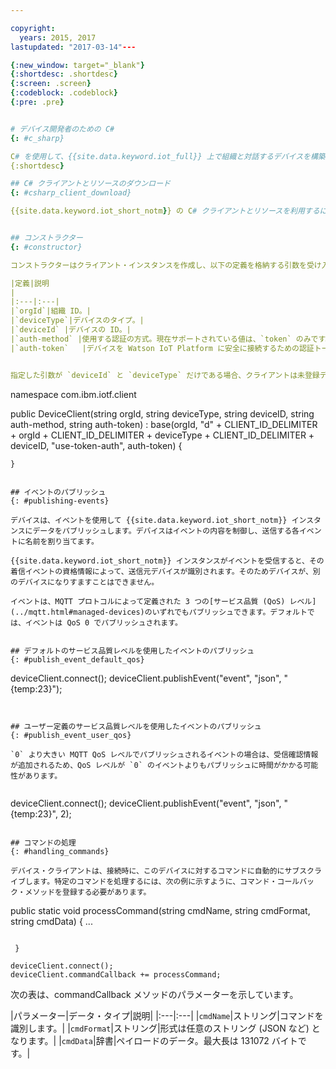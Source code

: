 ```yaml
---

copyright:
  years: 2015, 2017
lastupdated: "2017-03-14"---

{:new_window: target="_blank"}
{:shortdesc: .shortdesc}
{:screen: .screen}
{:codeblock: .codeblock}
{:pre: .pre}


# デバイス開発者のための C#
{: #c_sharp}

C# を使用して、{{site.data.keyword.iot_full}} 上で組織と対話するデバイスを構築してカスタマイズできます。C# を使用してデバイスの開発を始める場合は、提供されている情報と例を活用してください。
{:shortdesc}

## C# クライアントとリソースのダウンロード
{: #csharp_client_download}

{{site.data.keyword.iot_short_notm}} の C# クライアントとリソースを利用するには、GitHub の [iot-csharp ![外部リンク・アイコン](../../../../icons/launch-glyph.svg "外部リンク・アイコン")](https://github.com/ibm-watson-iot/iot-csharp){: new_window} リポジトリーにアクセスして、インストール手順を実行します。


## コンストラクター
{: #constructor}

コンストラクターはクライアント・インスタンスを作成し、以下の定義を格納する引数を受け入れます。

|定義|説明
|
|:---|:---|
|`orgId`|組織 ID。|
|`deviceType`|デバイスのタイプ。|
|`deviceId` |デバイスの ID。|
|`auth-method` |使用する認証の方式。現在サポートされている値は、`token` のみです。|
|`auth-token`   |デバイスを Watson IoT Platform に安全に接続するための認証トークン。|


指定した引数が `deviceId` と `deviceType` だけである場合、クライアントは未登録デバイスとして {{site.data.keyword.iot_short_notm}} Quickstart サービスに接続されます。クライアントがどのように {{site.data.keyword.iot_short_notm}} モジュールに接続されるかは、引数リストで定義されます。


```
namespace com.ibm.iotf.client

public DeviceClient(string orgId, string deviceType, string deviceID, string auth-method, string auth-token)
        : base(orgId, "d" + CLIENT_ID_DELIMITER + orgId + CLIENT_ID_DELIMITER + deviceType + CLIENT_ID_DELIMITER + deviceID, "use-token-auth", auth-token)
    {

    }
```

## イベントのパブリッシュ
{: #publishing-events}

デバイスは、イベントを使用して {{site.data.keyword.iot_short_notm}} インスタンスにデータをパブリッシュします。デバイスはイベントの内容を制御し、送信する各イベントに名前を割り当てます。

{{site.data.keyword.iot_short_notm}} インスタンスがイベントを受信すると、その着信イベントの資格情報によって、送信元デバイスが識別されます。そのためデバイスが、別のデバイスになりすますことはできません。

イベントは、MQTT プロトコルによって定義された 3 つの[サービス品質 (QoS) レベル](../mqtt.html#managed-devices)のいずれでもパブリッシュできます。デフォルトでは、イベントは QoS 0 でパブリッシュされます。


## デフォルトのサービス品質レベルを使用したイベントのパブリッシュ
{: #publish_event_default_qos}

```
deviceClient.connect();
deviceClient.publishEvent("event", "json", "{temp:23}");
```


## ユーザー定義のサービス品質レベルを使用したイベントのパブリッシュ
{: #publish_event_user_qos}

`0` より大きい MQTT QoS レベルでパブリッシュされるイベントの場合は、受信確認情報が追加されるため、QoS レベルが `0` のイベントよりもパブリッシュに時間がかかる可能性があります。


```
deviceClient.connect();
deviceClient.publishEvent("event", "json", "{temp:23}", 2);
```

## コマンドの処理
{: #handling_commands}

デバイス・クライアントは、接続時に、このデバイスに対するコマンドに自動的にサブスクライブします。特定のコマンドを処理するには、次の例に示すように、コマンド・コールバック・メソッドを登録する必要があります。

```
public static void processCommand(string cmdName, string cmdFormat, string cmdData) {
...
```

 }
```

```
deviceClient.connect();
deviceClient.commandCallback += processCommand;
```
次の表は、commandCallback メソッドのパラメーターを示しています。

|パラメーター|データ・タイプ|説明|
|:---|:---|
|`cmdName`|ストリング|コマンドを識別します。|
|`cmdFormat`|ストリング|形式は任意のストリング (JSON など) となります。|
|`cmdData`|辞書|ペイロードのデータ。最大長は 131072 バイトです。|
